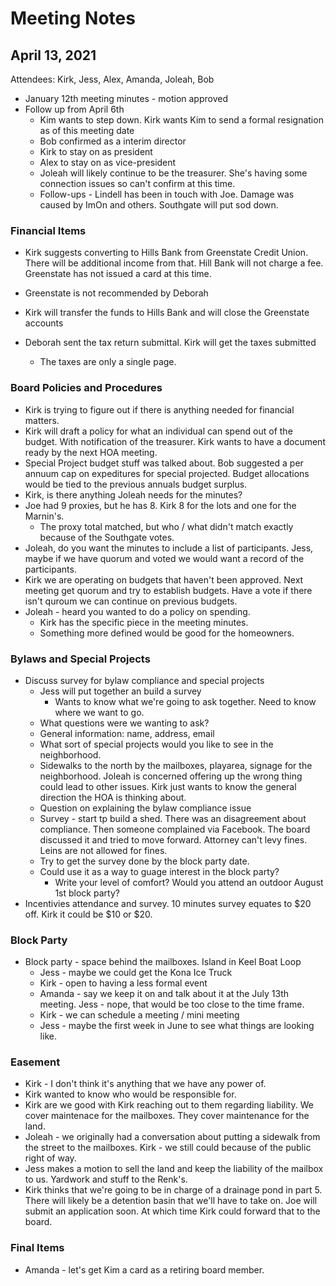 # Meeting Notes

## April 13, 2021

Attendees: Kirk, Jess, Alex, Amanda, Joleah, Bob

* January 12th meeting minutes - motion approved
* Follow up from April 6th
  * Kim wants to step down. Kirk wants Kim to send a formal resignation
    as of this meeting date
  * Bob confirmed as a interim director
  * Kirk to stay on as president
  * Alex to stay on as vice-president
  * Joleah will likely continue to be the treasurer. She's having some
    connection issues so can't confirm at this time.
  * Follow-ups - Lindell has been in touch with Joe.  Damage was caused
    by ImOn and others. Southgate will put sod down.

### Financial Items

* Kirk suggests converting to Hills Bank from Greenstate Credit Union.
  There will be additional income from that.  Hill Bank will not charge
a fee.  Greenstate has not issued a card at this time.

* Greenstate is not recommended by Deborah
* Kirk will transfer the funds to Hills Bank and will close the
  Greenstate accounts
* Deborah sent the tax return submittal.  Kirk will get the taxes
  submitted
  * The taxes are only a single page.

### Board Policies and Procedures

* Kirk is trying to figure out if there is anything needed for financial
  matters.
* Kirk will draft a policy for what an individual can spend out of the
  budget. With notification of the treasurer. Kirk wants to have a
document ready by the next HOA meeting.
* Special Project budget stuff was talked about. Bob suggested a per
  annuum cap on expeditures for special projected. Budget allocations
would be tied to the previous annuals budget surplus.
* Kirk, is there anything Joleah needs for the minutes?
* Joe had 9 proxies, but he has 8. Kirk 8 for the lots and one for the
  Marnin's.
  * The proxy total matched, but who / what didn't match exactly because
    of the Southgate votes.
* Joleah, do you want the minutes to include a list of participants.
  Jess, maybe if we have quorum and voted we would want a record of the
participants.
* Kirk we are operating on budgets that haven't been approved.  Next
  meeting get quorum and try to establish budgets.  Have a vote if there
isn't quroum we can continue on previous budgets.
* Joleah - heard you wanted to do a policy on spending.
  * Kirk has the specific piece in the meeting minutes.
  * Something more defined would be good for the homeowners.

### Bylaws and Special Projects

* Discuss survey for bylaw compliance and special projects
  * Jess will put together an build a survey
    * Wants to know what we're going to ask together.  Need to know
      where we want to go.
  * What questions were we wanting to ask?
  * General information: name, address, email
  * What sort of special projects would you like to see in the
    neighborhood.
  * Sidewalks to the north by the mailboxes, playarea, signage for the
    neighborhood. Joleah is concerned offering up the wrong thing could
lead to other issues.  Kirk just wants to know the general direction the
HOA is thinking about.
  * Question on explaining the bylaw compliance issue
  * Survey - start tp build a shed.  There was an disagreement about
    compliance.  Then someone complained via Facebook.  The board
discussed it and tried to move forward.  Attorney can't levy fines.
Leins are not allowed for fines.
  * Try to get the survey done by the block party date.
  * Could use it as a way to guage interest in the block party?
    * Write your level of comfort? Would you attend an outdoor August 1st block
      party?
* Incentivies attendance and survey. 10 minutes survey equates to $20
  off. Kirk it could be $10 or $20.

### Block Party

* Block party - space behind the mailboxes.  Island in Keel Boat Loop
  * Jess - maybe we could get the Kona Ice Truck
  * Kirk - open to having a less formal event
  * Amanda - say we keep it on and talk about it at the July 13th
    meeting. Jess - nope, that would be too close to the time frame.
  * Kirk - we can schedule a meeting / mini meeting
  * Jess - maybe the first week in June to see what things are looking
    like.

### Easement

* Kirk - I don't think it's anything that we have any power of.
* Kirk wanted to know who would be responsible for.
* Kirk are we good with Kirk reaching out to them regarding liability.
  We cover maintenace for the mailboxes.  They cover maintenance for the
land.
* Joleah - we originally had a conversation about putting a sidewalk
  from the street to the mailboxes.  Kirk - we still could because of
the public right of way.
* Jess makes a motion to sell the land and keep the liability of the
  mailbox to us. Yardwork and stuff to the Renk's.
* Kirk thinks that we're going to be in charge of a drainage pond in
  part 5.  There will likely be a detention basin that we'll have to
take on. Joe will submit an application soon.  At which time Kirk could
forward that to the board.

### Final Items
* Amanda - let's get Kim a card as a retiring board member.
